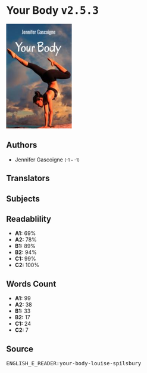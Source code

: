 # Your Body <kbd>v2.5.3</kbd>

![](./cover.medium.jpg "")

## Authors


 - Jennifer Gascoigne <small>(-1 - -1)</small>

## Translators



## Subjects



## Readablility


 - **A1:** 69%
 - **A2:** 78%
 - **B1:** 89%
 - **B2:** 94%
 - **C1:** 99%
 - **C2:** 100%

## Words Count


 - **A1:** 99
 - **A2:** 38
 - **B1:** 33
 - **B2:** 17
 - **C1:** 24
 - **C2:** 7

## Source


<kbd>ENGLISH_E_READER:your-body-louise-spilsbury</kbd>
